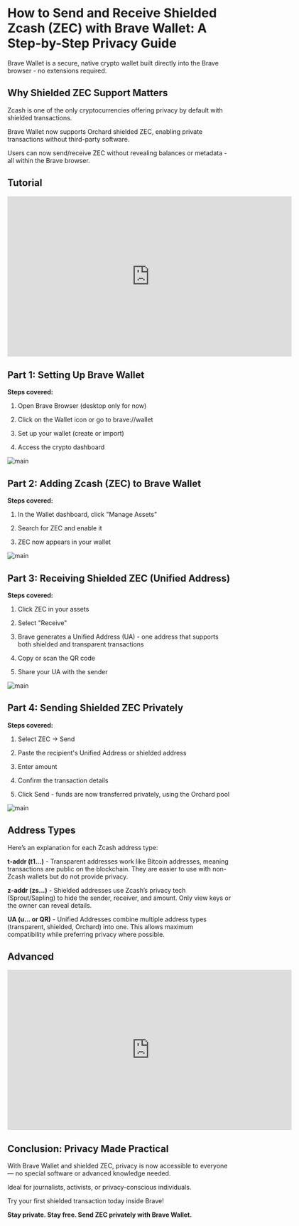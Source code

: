 # How to Send and Receive Shielded Zcash (ZEC) with Brave Wallet: A Step-by-Step Privacy Guide

Brave Wallet is a secure, native crypto wallet built directly into the Brave browser - no extensions required.


## Why Shielded ZEC Support Matters


Zcash is one of the only cryptocurrencies offering privacy by default with shielded transactions.

Brave Wallet now supports Orchard shielded ZEC, enabling private transactions without third-party software.

Users can now send/receive ZEC without revealing balances or metadata - all within the Brave browser.


## Tutorial


<iframe width="640" height="360" src="https://www.youtube.com/embed/TNcHY-GXFVo" frameborder="0" allow="accelerometer; autoplay; encrypted-media; gyroscope; picture-in-picture" allowfullscreen></iframe>


## Part 1: Setting Up Brave Wallet

**Steps covered:**

1. Open Brave Browser (desktop only for now)

2. Click on the Wallet icon or go to brave://wallet

3. Set up your wallet (create or import)

4. Access the crypto dashboard

![main](https://github.com/Kellyjoe8/zechub/blob/main/Screenshot%202025-08-09%20074007.png)



## Part 2: Adding Zcash (ZEC) to Brave Wallet

**Steps covered:**

1. In the Wallet dashboard, click "Manage Assets"

2. Search for ZEC and enable it

3. ZEC now appears in your wallet


![main](https://github.com/Kellyjoe8/zechub/blob/main/Screenshot%202025-08-09%20074608.png)



## Part 3: Receiving Shielded ZEC (Unified Address)

**Steps covered:**

1. Click ZEC in your assets

2. Select "Receive"

3. Brave generates a Unified Address (UA) - one address that supports both shielded and transparent transactions

4. Copy or scan the QR code

5. Share your UA with the sender


![main](https://github.com/Kellyjoe8/zechub/blob/main/Screenshot%202025-08-09%20075018.png)



## Part 4: Sending Shielded ZEC Privately

**Steps covered:**

1. Select ZEC -> Send

2. Paste the recipient's Unified Address or shielded address

3. Enter amount

4. Confirm the transaction details

5. Click Send - funds are now transferred privately, using the Orchard pool


![main](https://raw.githubusercontent.com/Kellyjoe8/zechub/refs/heads/main/Internet_20250808_172118_4.webp)




## Address Types

Here’s an explanation for each Zcash address type:

**t-addr (t1...)** - Transparent addresses work like Bitcoin addresses, meaning transactions are public on the blockchain. They are easier to use with non-Zcash wallets but do not provide privacy.

**z-addr (zs...)** - Shielded addresses use Zcash’s privacy tech (Sprout/Sapling) to hide the sender, receiver, and amount. Only view keys or the owner can reveal details.

**UA (u... or QR)** - Unified Addresses combine multiple address types (transparent, shielded, Orchard) into one. This allows maximum compatibility while preferring privacy where possible.



## Advanced

<iframe width="640" height="360" src="https://www.youtube.com/embed/AmTMa5HXa2w" frameborder="0" allow="accelerometer; autoplay; encrypted-media; gyroscope; picture-in-picture" allowfullscreen></iframe>

## Conclusion: Privacy Made Practical

With Brave Wallet and shielded ZEC, privacy is now accessible to everyone — no special software or advanced knowledge needed.

Ideal for journalists, activists, or privacy-conscious individuals.

Try your first shielded transaction today inside Brave!


**Stay private. Stay free. Send ZEC privately with Brave Wallet.**
